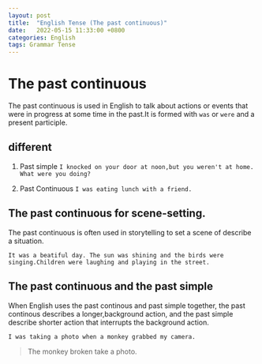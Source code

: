 ```yaml
---
layout: post
title:  "English Tense (The past continuous)"
date:   2022-05-15 11:33:00 +0800
categories: English
tags: Grammar Tense
---
```


# The past continuous

The past continuous is used in English to talk about actions or events that were in progress at some time in the past.It is formed with `was` or `were` and a present participle.

## different

1. Past simple
`I knocked on your door at noon,but you weren't at home. What were you doing?`

2. Past Continuous
`I was eating lunch with a friend.`

## The past continuous for scene-setting.

The past continuous is often used in storytelling to set a scene of describe a situation.

`It was a beatiful day. The sun was shining and the birds were singing.Children were laughing and playing in the street.`

## The past continuous and the past simple

When English uses the past continous and past simple together, the past continous describes a longer,background action, and the past simple describe shorter action that interrupts the background action.

`I was taking a photo when a monkey grabbed my camera.`

> The monkey broken take a photo.

